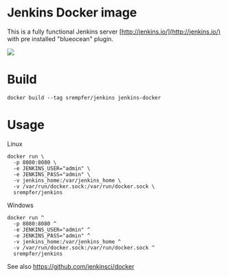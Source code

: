 # Jenkins Docker image

This is a fully functional Jenkins server 
[http://jenkins.io/](http://jenkins.io/) with pre installed "blueocean" plugin.

<img src="http://jenkins-ci.org/sites/default/files/jenkins_logo.png"/>

# Build

```
docker build --tag srempfer/jenkins jenkins-docker
```

# Usage

Linux
```
docker run \
  -p 8080:8080 \
  -e JENKINS_USER="admin" \
  -e JENKINS_PASS="admin" \
  -v jenkins_home:/var/jenkins_home \
  -v /var/run/docker.sock:/var/run/docker.sock \
  srempfer/jenkins
```

Windows

```
docker run ^
  -p 8080:8080 ^
  -e JENKINS_USER="admin" ^
  -e JENKINS_PASS="admin" ^
  -v jenkins_home:/var/jenkins_home ^
  -v /var/run/docker.sock:/var/run/docker.sock ^
  srempfer/jenkins
```

See also https://github.com/jenkinsci/docker
